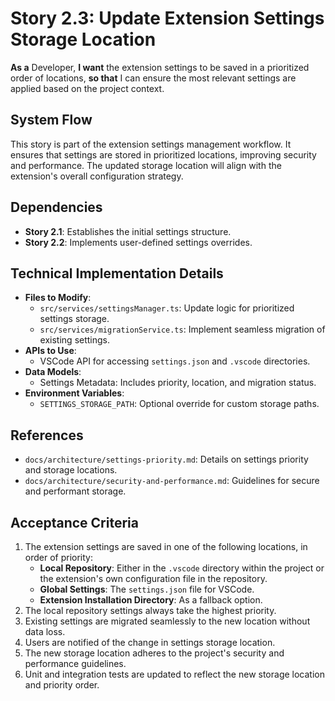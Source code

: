 # Story 2.3: Update Extension Settings Storage Location

**As a** Developer, **I want** the extension settings to be saved in a prioritized order of locations, **so that** I can
ensure the most relevant settings are applied based on the project context.

## System Flow

This story is part of the extension settings management workflow. It ensures that settings are stored in prioritized
locations, improving security and performance. The updated storage location will align with the extension's overall
configuration strategy.

## Dependencies

- **Story 2.1**: Establishes the initial settings structure.
- **Story 2.2**: Implements user-defined settings overrides.

## Technical Implementation Details

- **Files to Modify**:
  - `src/services/settingsManager.ts`: Update logic for prioritized settings storage.
  - `src/services/migrationService.ts`: Implement seamless migration of existing settings.
- **APIs to Use**:
  - VSCode API for accessing `settings.json` and `.vscode` directories.
- **Data Models**:
  - Settings Metadata: Includes priority, location, and migration status.
- **Environment Variables**:
  - `SETTINGS_STORAGE_PATH`: Optional override for custom storage paths.

## References

- `docs/architecture/settings-priority.md`: Details on settings priority and storage locations.
- `docs/architecture/security-and-performance.md`: Guidelines for secure and performant storage.

## Acceptance Criteria

1. The extension settings are saved in one of the following locations, in order of priority:
   - **Local Repository**: Either in the `.vscode` directory within the project or the extension's own configuration
     file in the repository.
   - **Global Settings**: The `settings.json` file for VSCode.
   - **Extension Installation Directory**: As a fallback option.
2. The local repository settings always take the highest priority.
3. Existing settings are migrated seamlessly to the new location without data loss.
4. Users are notified of the change in settings storage location.
5. The new storage location adheres to the project's security and performance guidelines.
6. Unit and integration tests are updated to reflect the new storage location and priority order.
